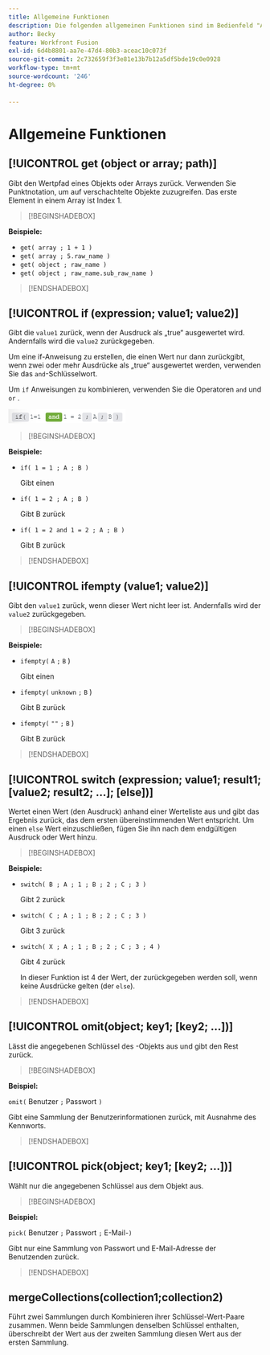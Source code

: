 ```yaml
---
title: Allgemeine Funktionen
description: Die folgenden allgemeinen Funktionen sind im Bedienfeld "Adobe Workfront Fusion-Zuordnung“ verfügbar.
author: Becky
feature: Workfront Fusion
exl-id: 6d4b8801-aa7e-47d4-80b3-aceac10c073f
source-git-commit: 2c732659f3f3e81e13b7b12a5df5bde19c0e0928
workflow-type: tm+mt
source-wordcount: '246'
ht-degree: 0%

---
```


# Allgemeine Funktionen

## [!UICONTROL get (object or array; path)]

Gibt den Wertpfad eines Objekts oder Arrays zurück. Verwenden Sie Punktnotation, um auf verschachtelte Objekte zuzugreifen. Das erste Element in einem Array ist Index 1.

>[!BEGINSHADEBOX]

**Beispiele:**

* `get( array ; 1 + 1 )`
* `get( array ; 5.raw_name )`
* `get( object ; raw_name )`
* `get( object ; raw_name.sub_raw_name )`

>[!ENDSHADEBOX]

## [!UICONTROL if (expression; value1; value2)]

Gibt die `value1` zurück, wenn der Ausdruck als „true“ ausgewertet wird. Andernfalls wird die `value2` zurückgegeben.

Um eine if-Anweisung zu erstellen, die einen Wert nur dann zurückgibt, wenn zwei oder mehr Ausdrücke als „true“ ausgewertet werden, verwenden Sie das `and`-Schlüsselwort.

Um `if` Anweisungen zu kombinieren, verwenden Sie die Operatoren `and` und `or` .

![UND-Operator](assets/and-in-if-statement.png)

>[!BEGINSHADEBOX]

**Beispiele:**

* `if( 1 = 1 ; A ; B )`

  Gibt einen

* `if( 1 = 2 ; A ; B )`

  Gibt B zurück

* `if( 1 = 2 and 1 = 2 ; A ; B )`

  Gibt B zurück

>[!ENDSHADEBOX]

## [!UICONTROL ifempty (value1; value2)]

Gibt den `value1` zurück, wenn dieser Wert nicht leer ist. Andernfalls wird der `value2` zurückgegeben.

>[!BEGINSHADEBOX]

**Beispiele:**

* `ifempty(` `A` `;` `B` )

  Gibt einen

* `ifempty(` `unknown` `;` `B` )

  Gibt B zurück

* `ifempty(` `""` `;` `B` )

  Gibt B zurück

>[!ENDSHADEBOX]

## [!UICONTROL switch (expression; value1; result1; [value2; result2; ...]; [else])]

Wertet einen Wert (den Ausdruck) anhand einer Werteliste aus und gibt das Ergebnis zurück, das dem ersten übereinstimmenden Wert entspricht. Um einen `else` Wert einzuschließen, fügen Sie ihn nach dem endgültigen Ausdruck oder Wert hinzu.

>[!BEGINSHADEBOX]

**Beispiele:**

* `switch( B ; A ; 1 ; B ; 2 ; C ; 3 )`

  Gibt 2 zurück

* `switch( C ; A ; 1 ; B ; 2 ; C ; 3 )`

  Gibt 3 zurück

* `switch( X ; A ; 1 ; B ; 2 ; C ; 3 ; 4 )`

  Gibt 4 zurück

  In dieser Funktion ist 4 der Wert, der zurückgegeben werden soll, wenn keine Ausdrücke gelten (der `else`).

>[!ENDSHADEBOX]

## [!UICONTROL omit(object; key1; [key2; ...])]

Lässt die angegebenen Schlüssel des -Objekts aus und gibt den Rest zurück.

>[!BEGINSHADEBOX]

**Beispiel:**

`omit(` Benutzer `;` Passwort `)`

Gibt eine Sammlung der Benutzerinformationen zurück, mit Ausnahme des Kennworts.

>[!ENDSHADEBOX]

## [!UICONTROL pick(object; key1; [key2; ...])]

Wählt nur die angegebenen Schlüssel aus dem Objekt aus.

>[!BEGINSHADEBOX]

**Beispiel:**

`pick(` Benutzer `;` Passwort `;` E-Mail-`)`

Gibt nur eine Sammlung von Passwort und E-Mail-Adresse der Benutzenden zurück.

>[!ENDSHADEBOX]

## mergeCollections(collection1;collection2)

Führt zwei Sammlungen durch Kombinieren ihrer Schlüssel-Wert-Paare zusammen. Wenn beide Sammlungen denselben Schlüssel enthalten, überschreibt der Wert aus der zweiten Sammlung diesen Wert aus der ersten Sammlung.

